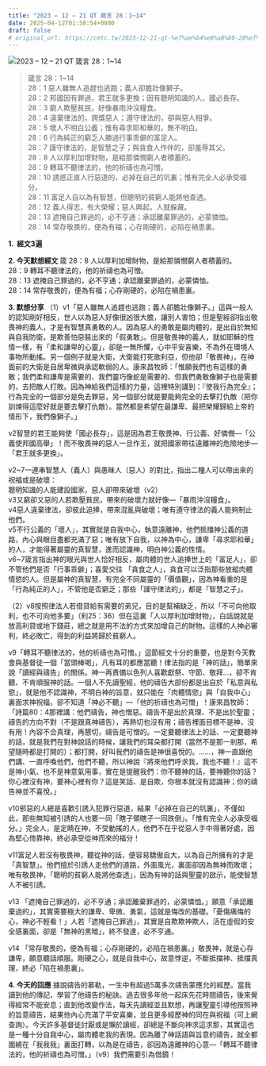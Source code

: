 ```yaml
---
title: "2023 – 12 – 21 QT 箴言 28：1~14"
date: 2025-04-12T01:58:54+0800
draft: false
# original_url: https://cmtc.tw/2023-12-21-qt-%e7%ae%b4%e8%a8%80-28%ef%bc%9a114
---
```


![2023 – 12 – 21 QT 箴言 28：1\~14](/images/qt.jpg  "2023 – 12 – 21 QT 箴言 28：1\~14")

> 箴言 28：1\~14  
> 28：1 惡人雖無人追趕也逃跑；義人卻膽壯像獅子。  
> 28：2 邦國因有罪過，君王就多更換；因有聰明知識的人，國必長存。  
> 28：3 窮人欺壓貧民，好像暴雨沖沒糧食。  
> 28：4 違棄律法的，誇獎惡人；遵守律法的，卻與惡人相爭。  
> 28：5 壞人不明白公義；惟有尋求耶和華的，無不明白。  
> 28：6 行為純正的窮乏人勝過行事乖僻的富足人。  
> 28：7 謹守律法的，是智慧之子；與貪食人作伴的，卻羞辱其父。  
> 28：8 人以厚利加增財物，是給那憐憫窮人者積蓄的。  
> 28：9 轉耳不聽律法的，他的祈禱也為可憎。  
> 28：10 誘惑正直人行惡道的，必掉在自己的坑裏；惟有完全人必承受福分。  
> 28：11 富足人自以為有智慧，但聰明的貧窮人能將他查透。  
> 28：12 義人得志，有大榮耀；惡人興起，人就躲藏。  
> 28：13 遮掩自己罪過的，必不亨通；承認離棄罪過的，必蒙憐恤。  
> 28：14 常存敬畏的，便為有福；心存剛硬的，必陷在禍患裏。

**1.  經文3遍**

**2. 今天默想經文**
箴 28：8 人以厚利加增財物，是給那憐憫窮人者積蓄的。  
28：9 轉耳不聽律法的，他的祈禱也為可憎。  
28：13 遮掩自己罪過的，必不亨通；承認離棄罪過的，必蒙憐恤。  
28：14 常存敬畏的，便為有福；心存剛硬的，必陷在禍患裏。

**3. 默想分享**
（1）v1「惡人雖無人追趕也逃跑；義人卻膽壯像獅子。」這與一般人的認知剛好相反，世人以為惡人好像很凶很大膽，讓別人害怕；但是聖經卻指出敬畏神的義人，才是有智慧真勇敢的人。因為惡人的勇敢是屬肉體的，是出自於無知與自我防衛，是欺善怕惡裝出來的「假勇敢」。但是敬畏神的義人，就如耶穌的性情一樣，有「柔和謙卑的心靈」，卻是一無所懼，心中平安喜樂，不為外在環境人事物所動搖。另一個例子就是大衛，大衛能打死歌利亞，但他卻「敬畏神」，在神面前的大衛是自居卑微與承認軟弱的人。康來昌牧師：「惟願我們也有這樣的勇敢；我們柔和謙卑是需要的、我們靈巧像蛇是需要的、但我們勇敢像獅子也是需要的，去把敵人打敗。因為神給我們這樣的力量，這裡特別講到：『使我行為完全』；行為完全的一個部分是免去罪惡，另一個部分就是要能夠完全的去擊打仇敵（把你訓煉得這麼好就是要去擊打仇敵）。當然都是希望在最謙卑、最把榮耀歸給上帝的情形下，我們像獅子。」

v2智慧的君王能夠使「國必長存」，這是因為君王敬畏神、行公義、好憐憫—「公義使邦國高舉」！而不敬畏神的惡人一旦作王，就把國家帶往遠離神的危險地步—「君王就多更換」。

v2\~7一連串智慧人（義人）與愚昧人（惡人）的對比，指出二種人可以帶出來的祝福或是破壞：  
聰明知識的人能建設國家，惡人卻帶來破壞（v2）  
v3又窮卻又惡的人若欺壓貧民，帶來的破壞力就好像—「暴雨沖沒糧食」。  
v4惡人違棄律法，卻彼此追捧，帶來混亂與破壞；唯有遵守律法的義人能夠制止他們。  
v5不行公義的「壞人」，其實就是自我中心，執意遠離神，他們抵擋神公義的道路，內心與眼目盡都充滿了惡；唯有放下自我，以神為中心，謙卑「尋求耶和華」的人，才能得著屬靈的真智慧，進而認識神，明白神公義的性情。  
v6\~7箴言指出神的眼光與世人恰好相反，屬肉體的世人追捧世上的「富足人」，卻不管他們是否「行事乖僻」；喜愛交往 「貪食之人」，貪食可以泛指那些放縱肉體情慾的人。但是屬神的真智慧，有完全不同屬靈的「價值觀」，因為神看重的是「行為純正的人」，不管他是否窮乏；那些「謹守律法的」，都是「智慧之子」。

（2）v8按照律法人若借貸給有需要的弟兄，目的是幫補缺乏，所以「不可向他取利，也不可向他多要」（利25：36）但在這裏「人以厚利加增財物」，白話說就是放高利貸或地下錢莊，總之就是用不法的方式來加增自己的財物。這樣的人神必審判，終必敗亡，得到的利益將歸於貧窮人。

v9「轉耳不聽律法的，他的祈禱也為可憎。」這節經文十分的重要，也是對今天教會與基督徒一個「當頭棒喝」，凡有耳的都應當聽！律法指的是「神的話」，簡單來說「讀經與禱告」的關係。神一再責備以色列人喜歡獻祭、守節、敬拜…，卻不肯聽、不肯順服神的話。一個人不先讀聖經，他的禱告大部份都是出自於「私意與私慾」，就是他不認識神，不明白神的旨意，就只能在「肉體情慾」與「自我中心」裏面求神祝福，卻不知道「神必不聽」—「他的祈禱也為可憎」！康來昌牧師：「詩篇80：4那裡講：他們禱告，神也憎惡。禱告不是出於真理、不是出於聖靈；禱告的方向不對（不是跟真神禱告），再熱切也沒有用；禱告裡面目標不是神，沒有用！內容不合真理，再懇切，禱告是可憎的。一定要聽律法上的話、一定要聽神的話，就是我們在對神說話的時候，讓我們的耳朵都打開（當然不是那一剎那，希望隨時都是打開的）；都打開，好叫我們的禱告是神很喜悅的。……，神一直跟他們講、一直呼喚他們，他們不聽，所以神說『將來他們呼求我，我也不聽！』這不是神小氣、也不是神意氣用事，實在是提醒我們：你不聽神的話，要神聽你的話？你心裡沒有神，要神心裡有你？這是笑話、是自欺，你根本就沒有認識神；你的禱告神並不喜悅。」

v10邪惡的人總是喜歡引誘入犯罪行惡道，結果「必掉在自己的坑裏」，不僅如此，那些無知被引誘的人也要一同「瞎子領瞎子一同跌倒」。「惟有完全人必承受福分。」完全人，是定睛在神，不受動搖的人，他們不在乎從惡人手中得著好處，因為堅心倚靠神，終必承受從神而來的福分！

v11富足人若沒有敬畏神，聽從神的話，便容易驕傲自大，以為自己所擁有的才是「真智慧」。他們擅於引誘人走他們的道路，外面風光，裏面卻因為無神而敗壞；唯有敬畏神，「聰明的貧窮人能將他查透」，因為有神的話與聖靈的啟示，能使智慧人不被引誘。

v13 「遮掩自己罪過的，必不亨通；承認離棄罪過的，必蒙憐恤。」願意「承認離棄過的」，其實需要極大的謙卑、卑微、勇氣，這就是悔改的基礎。「憂傷痛悔的心，神必不輕看！」人若「遮掩自己罪過」，其實是自欺欺神欺人，活在虛假的安全感裏面，卻是「無神的黑暗」，終不發達，必不亨通。

v14 「常存敬畏的，便為有福；心存剛硬的，必陷在禍患裏。」敬畏神，就是心存謙卑，願意聽話順服。剛硬之心，就是自我中心，故意悖逆，不斷抵擋神、抵擋真理，終必「陷在禍患裏」。

**4. 今天的回應**
據說禱告的慕勒，一生中有超過5萬多次禱告蒙應允的經歷。當我讀到他的傳記，學習了他禱告的秘訣。過去很多年他一起床先花時間禱告，後來覺得經常不能安息；直到他改變作法，每天先讀經並且默想，再讓聖靈引導他按照神的旨意禱告，結果他內心充滿了平安喜樂，並且更多經歷神的同在與祝福（可上網查詢）。今天許多基督徒討厭或是懶於讀經，卻總是不斷向神求這求那，其實這也是一種十分自我中心，屬肉體老我的表現。因為離了神話語與旨意的禱告，就全都圍繞在「我我我」裏面打轉，以為是在禱告，卻因為遠離神的心意—「轉耳不聽律法的，他的祈禱也為可憎。」（v9）我們需要引為借鏡！
